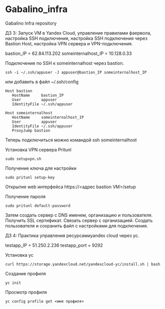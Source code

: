 # Gabalino_infra
Gabalino Infra repository

ДЗ 3: Запуск VM в Yandex Cloud, управление правилами фаервола, настройка SSH подключения, настройка SSH подключения через Bastion Host, настройка VPN сервера и VPN-подключения.

bastion_IP = 62.84.113.202
someinternalhost_IP = 10.128.0.33

Подключение по SSH к someinternalhost через bastion.
```shell
ssh -i ~/.ssh/appuser -J appuser@bastion_IP someinternalhost_IP
```
или добавить в файл ~/.ssh/config
```shell
Host bastion
   HostName     bastion_IP
   User         appuser
   IdentityFile ~/.ssh/appuser

Host someinternalhost
   HostName     someinternalhost_IP
   User         appuser
   IdentityFile ~/.ssh/appuser
   ProxyJump bastion
```
Теперь подключиться можно командой ssh someinternalhost

Установка VPN сервера Pritunl
```shell
sudo setupvpn.sh
```
Получение ключа для настройки
```shell
sudo pritunl setup-key
```
Открытие web интерфейса
https://<адрес bastion VM>/setup

Получение пароля
```shell
sudo pritunl default-password
```

Затем создать сервер с DNS именем, организацию и пользователя. Получить SSL сертификат. Связать сервер с организацией. Создать пользователя и сохранить файл с настройками для подключения.

ДЗ 4: Практика управления ресурсамиyandex cloud через yc.

testapp_IP = 51.250.2.236
testapp_port = 9292

Установка yc
```shell
curl https://storage.yandexcloud.net/yandexcloud-yc/install.sh | bash
```
Создание профиля
```shell
yc init
```
Просмотр профиля
```shell
yc config profile get <имя профиля>
```
